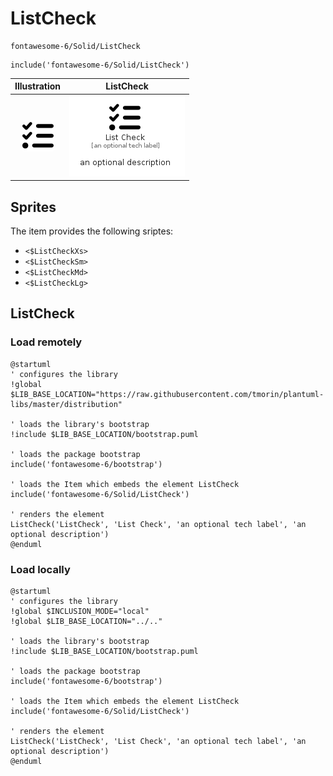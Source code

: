 # ListCheck


```text
fontawesome-6/Solid/ListCheck
```

```text
include('fontawesome-6/Solid/ListCheck')
```



| Illustration | ListCheck |
| :---: | :---: |
| ![illustration for Illustration](../../fontawesome-6/Solid/ListCheck.png) | ![illustration for ListCheck](../../fontawesome-6/Solid/ListCheck.Local.png) |



## Sprites
The item provides the following sriptes:

- `<$ListCheckXs>`
- `<$ListCheckSm>`
- `<$ListCheckMd>`
- `<$ListCheckLg>`





## ListCheck

### Load remotely
```plantuml
@startuml
' configures the library
!global $LIB_BASE_LOCATION="https://raw.githubusercontent.com/tmorin/plantuml-libs/master/distribution"

' loads the library's bootstrap
!include $LIB_BASE_LOCATION/bootstrap.puml

' loads the package bootstrap
include('fontawesome-6/bootstrap')

' loads the Item which embeds the element ListCheck
include('fontawesome-6/Solid/ListCheck')

' renders the element
ListCheck('ListCheck', 'List Check', 'an optional tech label', 'an optional description')
@enduml
```

### Load locally
```plantuml
@startuml
' configures the library
!global $INCLUSION_MODE="local"
!global $LIB_BASE_LOCATION="../.."

' loads the library's bootstrap
!include $LIB_BASE_LOCATION/bootstrap.puml

' loads the package bootstrap
include('fontawesome-6/bootstrap')

' loads the Item which embeds the element ListCheck
include('fontawesome-6/Solid/ListCheck')

' renders the element
ListCheck('ListCheck', 'List Check', 'an optional tech label', 'an optional description')
@enduml
```

